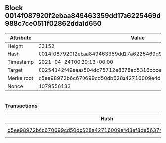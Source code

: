 ## Block 0014f087920f2ebaa849463359dd17a6225469d988c7ce0511f02862dda1d650

Attribute | Value
--- | ---
Height | 33152
Hash | 0014f087920f2ebaa849463359dd17a6225469d988c7ce0511f02862dda1d650
Timestamp | 2021-04-24T00:29:13+00:00
Target | 00254142f49eaaa504dc75712e8378ad5316cbcead634704b3734b6271167cc4
Merke root | d5ee98972b6c670699cd50db628a42716009e4d3ef8de56374db6e50201d7b50
Nonce | 1079556133

```

```

### Transactions

Hash | Amount
--- | ---
[d5ee98972b6c670699cd50db628a42716009e4d3ef8de56374db6e50201d7b50](d5ee98972b6c670699cd50db628a42716009e4d3ef8de56374db6e50201d7b50.md) | 10.00000000 SKEPTI 
